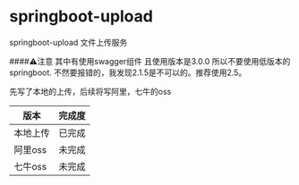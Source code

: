 # springboot-upload
springboot-upload 文件上传服务

####⚠️注意
其中有使用swagger组件 且使用版本是3.0.0 所以不要使用低版本的springboot.
不然要报错的，我发现2.1.5是不可以的。推荐使用2.5。

先写了本地的上传，后续将写阿里，七牛的oss

版本 | 完成度
---|---
本地上传 | 已完成
阿里oss | 未完成
七牛oss | 未完成



